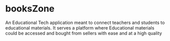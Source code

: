 # booksZone
An Educational Tech application meant to connect teachers and students to educational materials. It serves a platform where Educational materials could be accessed and bought from sellers with ease and at a high quality
